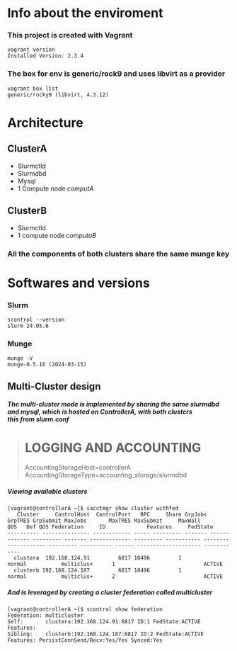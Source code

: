 # Info about the enviroment
### This project is created with **Vagrant**
```
vagrant version 
Installed Version: 2.3.4
```
### The box for env is generic/rock9 and uses libvirt as a provider
```
vagrant box list 
generic/rocky9 (libvirt, 4.3.12)
```
# Architecture
## ClusterA
  - Slurmctld
  - Slurmdbd
  - Mysql
  - 1 Compute node *computA*
## ClusterB
  - Slurmctld
  - 1 compute node *computaB*
### All the components of both clusters share the same munge key
# Softwares and versions
### Slurm
```
scontrol --version
slurm 24.05.6
```
### Munge
```
munge -V
munge-0.5.16 (2024-03-15)
```

## Multi-Cluster design
##### The multi-cluster mode is implemented by sharing the same slurmdbd and mysql, which is hosted on ControllerA, with both clusters <br/> this from *slurm.conf*
> # LOGGING AND ACCOUNTING
> AccountingStorageHost=controllerA <br/>
> AccountingStorageType=accounting_storage/slurmdbd

##### Viewing available clusters

```
[vagrant@controllerA ~]$ sacctmgr show cluster withfed
   Cluster     ControlHost  ControlPort   RPC     Share GrpJobs       GrpTRES GrpSubmit MaxJobs       MaxTRES MaxSubmit     MaxWall                  QOS   Def QOS Federation     ID             Features     FedState 
---------- --------------- ------------ ----- --------- ------- ------------- --------- ------- ------------- --------- ----------- -------------------- --------- ---------- ------ -------------------- ------------ 
  clustera  192.168.124.91         6817 10496         1                                                                                           normal           multiclus+      1                            ACTIVE 
  clusterb 192.168.124.187         6817 10496         1                                                                                           normal           multiclus+      2                            ACTIVE
```
##### And is leveraged by creating a cluster federation called *multicluster*
```
[vagrant@controllerA ~]$ scontrol show federation
Federation: multicluster
Self:       clustera:192.168.124.91:6817 ID:1 FedState:ACTIVE Features:
Sibling:    clusterb:192.168.124.187:6817 ID:2 FedState:ACTIVE Features: PersistConnSend/Recv:Yes/Yes Synced:Yes
```

